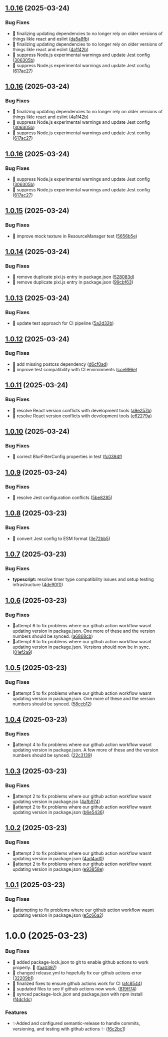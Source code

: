 ## [1.0.16](https://github.com/zachatkinson/kineticslider/compare/v1.0.15...v1.0.16) (2025-03-24)


### Bug Fixes

* 🐛 finalizing updating dependencies to no longer rely on older versions of things likle react and eslint ([da5a8fb](https://github.com/zachatkinson/kineticslider/commit/da5a8fb7e660705c4363780d24c00d253b0b05db))
* 🐛 finalizing updating dependencies to no longer rely on older versions of things likle react and eslint ([4a1f42b](https://github.com/zachatkinson/kineticslider/commit/4a1f42b1c5a2bf85eebeb56d76d2453cfe4e171f))
* 🔧 suppress Node.js experimental warnings and update Jest config ([306305b](https://github.com/zachatkinson/kineticslider/commit/306305bceca9ac4a41a24ad98200905f28f84970))
* 🔧 suppress Node.js experimental warnings and update Jest config ([617ac27](https://github.com/zachatkinson/kineticslider/commit/617ac27f573f0e4c554c7dee673cad6f7db81364))

## [1.0.16](https://github.com/zachatkinson/kineticslider/compare/v1.0.15...v1.0.16) (2025-03-24)


### Bug Fixes

* 🐛 finalizing updating dependencies to no longer rely on older versions of things likle react and eslint ([4a1f42b](https://github.com/zachatkinson/kineticslider/commit/4a1f42b1c5a2bf85eebeb56d76d2453cfe4e171f))
* 🔧 suppress Node.js experimental warnings and update Jest config ([306305b](https://github.com/zachatkinson/kineticslider/commit/306305bceca9ac4a41a24ad98200905f28f84970))
* 🔧 suppress Node.js experimental warnings and update Jest config ([617ac27](https://github.com/zachatkinson/kineticslider/commit/617ac27f573f0e4c554c7dee673cad6f7db81364))

## [1.0.16](https://github.com/zachatkinson/kineticslider/compare/v1.0.15...v1.0.16) (2025-03-24)


### Bug Fixes

* 🔧 suppress Node.js experimental warnings and update Jest config ([306305b](https://github.com/zachatkinson/kineticslider/commit/306305bceca9ac4a41a24ad98200905f28f84970))
* 🔧 suppress Node.js experimental warnings and update Jest config ([617ac27](https://github.com/zachatkinson/kineticslider/commit/617ac27f573f0e4c554c7dee673cad6f7db81364))

## [1.0.15](https://github.com/zachatkinson/kineticslider/compare/v1.0.14...v1.0.15) (2025-03-24)


### Bug Fixes

* 🐛 improve mock texture in ResourceManager test ([5656b5e](https://github.com/zachatkinson/kineticslider/commit/5656b5e5d1445740a0742fb09a489f89e685afba))

## [1.0.14](https://github.com/zachatkinson/kineticslider/compare/v1.0.13...v1.0.14) (2025-03-24)


### Bug Fixes

* 🔧 remove duplicate pixi.js entry in package.json ([528083d](https://github.com/zachatkinson/kineticslider/commit/528083d2e531e9b23f8452929ba6065716d4c9f7))
* 🔧 remove duplicate pixi.js entry in package.json ([99cbf63](https://github.com/zachatkinson/kineticslider/commit/99cbf6317ceb99370b0b1ab24bf43a6a4bc61758))

## [1.0.13](https://github.com/zachatkinson/kineticslider/compare/v1.0.12...v1.0.13) (2025-03-24)


### Bug Fixes

* 🔄 update test approach for CI pipeline ([5a2d32b](https://github.com/zachatkinson/kineticslider/commit/5a2d32b639dbf7cc6b09ca3beca7de8ac92a0096))

## [1.0.12](https://github.com/zachatkinson/kineticslider/compare/v1.0.11...v1.0.12) (2025-03-24)


### Bug Fixes

* 🔧 add missing postcss dependency ([d6cf0ad](https://github.com/zachatkinson/kineticslider/commit/d6cf0ad0f9201e3b55141f93aba14a9189e1a181))
* 🔧 improve test compatibility with CI environments ([cce996e](https://github.com/zachatkinson/kineticslider/commit/cce996e32ea1af68444d233e38eaa6cd7ee79943))

## [1.0.11](https://github.com/zachatkinson/kineticslider/compare/v1.0.10...v1.0.11) (2025-03-24)


### Bug Fixes

* 🔧 resolve React version conflicts with development tools ([a9e257b](https://github.com/zachatkinson/kineticslider/commit/a9e257b51c53937778ec7a2c0f79d1a09ce35596))
* 🔧 resolve React version conflicts with development tools ([e62279a](https://github.com/zachatkinson/kineticslider/commit/e62279a8c35b79f0f5760debcc707c2d2c2054ed))

## [1.0.10](https://github.com/zachatkinson/kineticslider/compare/v1.0.9...v1.0.10) (2025-03-24)


### Bug Fixes

* 🐛 correct BlurFilterConfig properties in test ([fc0394f](https://github.com/zachatkinson/kineticslider/commit/fc0394f5e15a902b9085ce8f0e6c43ca94c1572b))

## [1.0.9](https://github.com/zachatkinson/kineticslider/compare/v1.0.8...v1.0.9) (2025-03-24)


### Bug Fixes

* 🐛 resolve Jest configuration conflicts ([5be8285](https://github.com/zachatkinson/kineticslider/commit/5be828521381ca7e768d46e92d895785550b1ed2))

## [1.0.8](https://github.com/zachatkinson/kineticslider/compare/v1.0.7...v1.0.8) (2025-03-23)


### Bug Fixes

* 🐛 convert Jest config to ESM format ([3e72bb5](https://github.com/zachatkinson/kineticslider/commit/3e72bb58bad2fe240df6ca52fa9753d2b6164224))

## [1.0.7](https://github.com/zachatkinson/kineticslider/compare/v1.0.6...v1.0.7) (2025-03-23)


### Bug Fixes

* **typescript:** resolve timer type compatibility issues and setup testing infrastructure ([4de90f0](https://github.com/zachatkinson/kineticslider/commit/4de90f009016d5dc8652f3d0664426b82c634379))

## [1.0.6](https://github.com/zachatkinson/kineticslider/compare/v1.0.5...v1.0.6) (2025-03-23)


### Bug Fixes

* 🐛attempt 6 to fix problems where our github action workflow wasnt updating version in package.json.  One more of these and the version numbers should be synced. ([a6868cb](https://github.com/zachatkinson/kineticslider/commit/a6868cbdcbc48bed0910248e4326a24c92b7e70a))
* 🐛attempt 6 to fix problems where our github action workflow wasnt updating version in package.json.  Versions should now be in sync. ([01ef2a9](https://github.com/zachatkinson/kineticslider/commit/01ef2a93b592c30c4e1bcabfee98dc5d0b077854))

## [1.0.5](https://github.com/zachatkinson/kineticslider/compare/v1.0.4...v1.0.5) (2025-03-23)


### Bug Fixes

* 🐛attempt 5 to fix problems where our github action workflow wasnt updating version in package.json.  One more of these and the version numbers should be synced. ([58ccb12](https://github.com/zachatkinson/kineticslider/commit/58ccb1274933e2fefa673a7cd7be741ca2dc62e7))

## [1.0.4](https://github.com/zachatkinson/kineticslider/compare/v1.0.3...v1.0.4) (2025-03-23)


### Bug Fixes

* 🐛attempt 4 to fix problems where our github action workflow wasnt updating version in package.json.  A few more of these and the version numbers should be synced. ([22c3139](https://github.com/zachatkinson/kineticslider/commit/22c3139e71778cd39f3c9f5156dbe8ec6e51a781))

## [1.0.3](https://github.com/zachatkinson/kineticslider/compare/v1.0.2...v1.0.3) (2025-03-23)


### Bug Fixes

* 🐛attempt 2 to fix problems where our github action workflow wasnt updating version in package.jso ([4afb974](https://github.com/zachatkinson/kineticslider/commit/4afb974d1d82ee72478a96746a8b2a3da5e9e5e5))
* 🐛attempt 2 to fix problems where our github action workflow wasnt updating version in package.json ([b6e5436](https://github.com/zachatkinson/kineticslider/commit/b6e54366cd1140dee5336ba25baebea85583f746))

## [1.0.2](https://github.com/zachatkinson/kineticslider/compare/v1.0.1...v1.0.2) (2025-03-23)


### Bug Fixes

* 🐛attempt 2 to fix problems where our github action workflow wasnt updating version in package.json ([4ad4ad0](https://github.com/zachatkinson/kineticslider/commit/4ad4ad06ef9cfee96dbf7646e53f5f6c32091c44))
* 🐛attempt 2 to fix problems where our github action workflow wasnt updating version in package.json ([e93858e](https://github.com/zachatkinson/kineticslider/commit/e93858e4898b57b52e9d26d718457597e8405638))

## [1.0.1](https://github.com/zachatkinson/kineticslider/compare/v1.0.0...v1.0.1) (2025-03-23)


### Bug Fixes

* 🐛attempting to fix problems where our github action workflow wasnt updating version in package.json ([e5c66a2](https://github.com/zachatkinson/kineticslider/commit/e5c66a26b3fff9a37f8c2f3c32a5fc0a503eb176))

# 1.0.0 (2025-03-23)


### Bug Fixes

* 🐛 added package-lock.json to git to enable github actions to work properly. 🐛 ([faa0397](https://github.com/zachatkinson/kineticslider/commit/faa0397e5a463f1eee9c25b797d5bb01e9888b98))
* 🐛 changed release.yml to hopefully fix our github actions error ([32209b1](https://github.com/zachatkinson/kineticslider/commit/32209b1045fbcae12a6509f6a51fe30e75a7adfd))
* 🐛 finalized fixes to ensure github actions work for CI ([afc8544](https://github.com/zachatkinson/kineticslider/commit/afc85442946235df6333c247813ecf346fdc9639))
* 🐛 supdated files to see if github actions now work. ([819ff74](https://github.com/zachatkinson/kineticslider/commit/819ff748989a3ccc3279f7db51fd9319aea1628e))
* 🐛 synced package-lock.json and package.json with npm install ([f4dc1dc](https://github.com/zachatkinson/kineticslider/commit/f4dc1dcaa1dbc03cc9a02b7e95f89525afad77a0))


### Features

* ✨Added and configured semantic-release to handle commits, versioning, and testing with github actions ✨ ([f6c2bc1](https://github.com/zachatkinson/kineticslider/commit/f6c2bc16579ac02fe8cd5b7a69b649265cbcdaa1))
